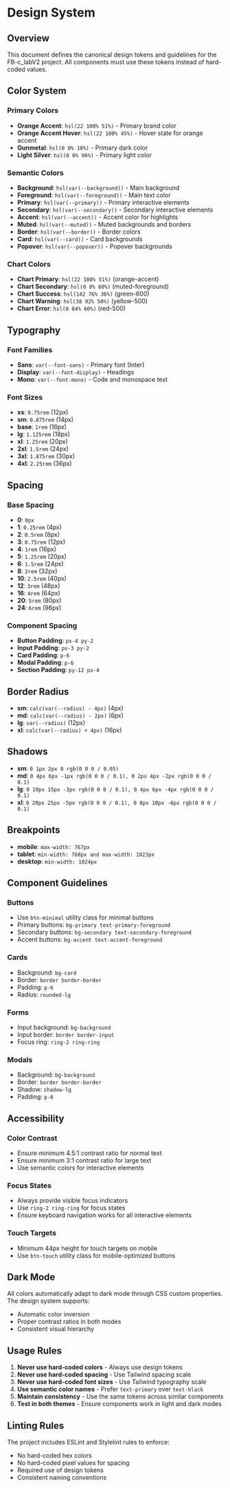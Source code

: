 # Design System

## Overview
This document defines the canonical design tokens and guidelines for the FB-c_labV2 project. All components must use these tokens instead of hard-coded values.

## Color System

### Primary Colors
- **Orange Accent**: `hsl(22 100% 51%)` - Primary brand color
- **Orange Accent Hover**: `hsl(22 100% 45%)` - Hover state for orange accent
- **Gunmetal**: `hsl(0 0% 10%)` - Primary dark color
- **Light Silver**: `hsl(0 0% 96%)` - Primary light color

### Semantic Colors
- **Background**: `hsl(var(--background))` - Main background
- **Foreground**: `hsl(var(--foreground))` - Main text color
- **Primary**: `hsl(var(--primary))` - Primary interactive elements
- **Secondary**: `hsl(var(--secondary))` - Secondary interactive elements
- **Accent**: `hsl(var(--accent))` - Accent color for highlights
- **Muted**: `hsl(var(--muted))` - Muted backgrounds and borders
- **Border**: `hsl(var(--border))` - Border colors
- **Card**: `hsl(var(--card))` - Card backgrounds
- **Popover**: `hsl(var(--popover))` - Popover backgrounds

### Chart Colors
- **Chart Primary**: `hsl(22 100% 51%)` (orange-accent)
- **Chart Secondary**: `hsl(0 0% 60%)` (muted-foreground)
- **Chart Success**: `hsl(142 76% 36%)` (green-600)
- **Chart Warning**: `hsl(38 92% 50%)` (yellow-500)
- **Chart Error**: `hsl(0 84% 60%)` (red-500)

## Typography

### Font Families
- **Sans**: `var(--font-sans)` - Primary font (Inter)
- **Display**: `var(--font-display)` - Headings
- **Mono**: `var(--font-mono)` - Code and monospace text

### Font Sizes
- **xs**: `0.75rem` (12px)
- **sm**: `0.875rem` (14px)
- **base**: `1rem` (16px)
- **lg**: `1.125rem` (18px)
- **xl**: `1.25rem` (20px)
- **2xl**: `1.5rem` (24px)
- **3xl**: `1.875rem` (30px)
- **4xl**: `2.25rem` (36px)

## Spacing

### Base Spacing
- **0**: `0px`
- **1**: `0.25rem` (4px)
- **2**: `0.5rem` (8px)
- **3**: `0.75rem` (12px)
- **4**: `1rem` (16px)
- **5**: `1.25rem` (20px)
- **6**: `1.5rem` (24px)
- **8**: `2rem` (32px)
- **10**: `2.5rem` (40px)
- **12**: `3rem` (48px)
- **16**: `4rem` (64px)
- **20**: `5rem` (80px)
- **24**: `6rem` (96px)

### Component Spacing
- **Button Padding**: `px-4 py-2`
- **Input Padding**: `px-3 py-2`
- **Card Padding**: `p-6`
- **Modal Padding**: `p-6`
- **Section Padding**: `py-12 px-4`

## Border Radius

- **sm**: `calc(var(--radius) - 4px)` (4px)
- **md**: `calc(var(--radius) - 2px)` (6px)
- **lg**: `var(--radius)` (12px)
- **xl**: `calc(var(--radius) + 4px)` (16px)

## Shadows

- **sm**: `0 1px 2px 0 rgb(0 0 0 / 0.05)`
- **md**: `0 4px 6px -1px rgb(0 0 0 / 0.1), 0 2px 4px -2px rgb(0 0 0 / 0.1)`
- **lg**: `0 10px 15px -3px rgb(0 0 0 / 0.1), 0 4px 6px -4px rgb(0 0 0 / 0.1)`
- **xl**: `0 20px 25px -5px rgb(0 0 0 / 0.1), 0 8px 10px -6px rgb(0 0 0 / 0.1)`

## Breakpoints

- **mobile**: `max-width: 767px`
- **tablet**: `min-width: 768px and max-width: 1023px`
- **desktop**: `min-width: 1024px`

## Component Guidelines

### Buttons
- Use `btn-minimal` utility class for minimal buttons
- Primary buttons: `bg-primary text-primary-foreground`
- Secondary buttons: `bg-secondary text-secondary-foreground`
- Accent buttons: `bg-accent text-accent-foreground`

### Cards
- Background: `bg-card`
- Border: `border border-border`
- Padding: `p-6`
- Radius: `rounded-lg`

### Forms
- Input background: `bg-background`
- Input border: `border border-input`
- Focus ring: `ring-2 ring-ring`

### Modals
- Background: `bg-background`
- Border: `border border-border`
- Shadow: `shadow-lg`
- Padding: `p-6`

## Accessibility

### Color Contrast
- Ensure minimum 4.5:1 contrast ratio for normal text
- Ensure minimum 3:1 contrast ratio for large text
- Use semantic colors for interactive elements

### Focus States
- Always provide visible focus indicators
- Use `ring-2 ring-ring` for focus states
- Ensure keyboard navigation works for all interactive elements

### Touch Targets
- Minimum 44px height for touch targets on mobile
- Use `btn-touch` utility class for mobile-optimized buttons

## Dark Mode

All colors automatically adapt to dark mode through CSS custom properties. The design system supports:
- Automatic color inversion
- Proper contrast ratios in both modes
- Consistent visual hierarchy

## Usage Rules

1. **Never use hard-coded colors** - Always use design tokens
2. **Never use hard-coded spacing** - Use Tailwind spacing scale
3. **Never use hard-coded font sizes** - Use Tailwind typography scale
4. **Use semantic color names** - Prefer `text-primary` over `text-black`
5. **Maintain consistency** - Use the same tokens across similar components
6. **Test in both themes** - Ensure components work in light and dark modes

## Linting Rules

The project includes ESLint and Stylelint rules to enforce:
- No hard-coded hex colors
- No hard-coded pixel values for spacing
- Required use of design tokens
- Consistent naming conventions